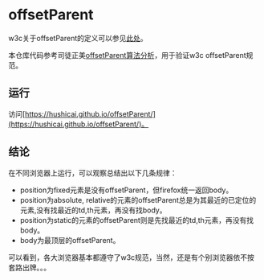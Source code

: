 # offsetParent

w3c关于offsetParent的定义可以参见[此处](https://www.w3.org/TR/cssom-view/#dom-htmlelement-offsetparent)。

本仓库代码参考司徒正美[offsetParent算法分析](https://www.cnblogs.com/rubylouvre/archive/2012/10/30/2746751.html)，用于验证w3c offsetParent规范。

## 运行

访问[https://hushicai.github.io/offsetParent/](https://hushicai.github.io/offsetParent/)。

## 结论

在不同浏览器上运行，可以观察总结出以下几条规律：

* position为fixed元素是没有offsetParent，但firefox统一返回body。
* position为absolute, relative的元素的offsetParent总是为其最近的已定位的元素,没有找最近的td,th元素，再没有找body。
* position为static的元素的offsetParent则是先找最近的td,th元素，再没有找body。
* body为最顶层的offsetParent。

可以看到，各大浏览器基本都遵守了w3c规范，当然，还是有个别浏览器依不按套路出牌。。。


